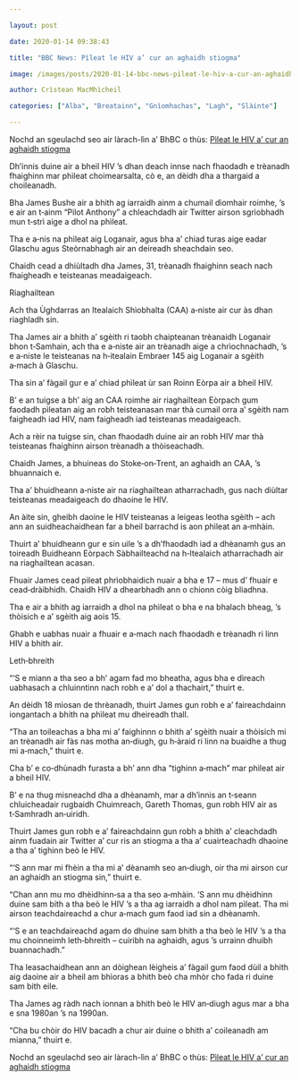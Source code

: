 ```yaml
---

layout: post

date: 2020-01-14 09:38:43

title: "BBC News: Pìleat le HIV a’ cur an aghaidh stiogma"

image: /images/posts/2020-01-14-bbc-news-pileat-le-hiv-a-cur-an-aghaidh-stiogma.webp

author: Crìstean MacMhìcheil

categories: ["Alba", "Breatainn", "Gnìomhachas", "Lagh", "Slàinte"]

---
```


Nochd an sgeulachd seo air làrach-lìn a’ BhBC o thùs: [Pìleat le HIV a’ cur an aghaidh stiogma](https://www.bbc.co.uk/naidheachdan/51089528)

Dh’innis duine air a bheil HIV ’s dhan deach innse nach fhaodadh e trèanadh fhaighinn mar phìleat choimearsalta, cò e, an dèidh dha a thargaid a choileanadh.

Bha James Bushe air a bhith ag iarraidh ainm a chumail dìomhair roimhe, ’s e air an t‑ainm “Pilot Anthony” a chleachdadh air Twitter airson sgrìobhadh mun t‑strì aige a dhol na phìleat.

Tha e a‑nis na phìleat aig Loganair, agus bha a’ chiad turas aige eadar Glaschu agus Steòrnabhagh air an deireadh sheachdain seo.

Chaidh cead a dhiùltadh dha James, 31, trèanadh fhaighinn seach nach fhaigheadh e teisteanas meadaigeach.

Riaghailtean

Ach tha Ùghdarras an Itealaich Shìobhalta (CAA) a‑niste air cur às dhan riaghladh sin.

Tha James air a bhith a’ sgèith ri taobh chaipteanan trèanaidh Loganair bhon t‑Samhain, ach tha e a‑niste air an trèanadh aige a chrìochnachadh, ’s e a‑niste le teisteanas na h‑itealain Embraer 145 aig Loganair a sgèith a‑mach à Glaschu.

Tha sin a’ fàgail gur e a’ chiad phìleat ùr san Roinn Eòrpa air a bheil HIV.

B’ e an tuigse a bh’ aig an CAA roimhe air riaghailtean Eòrpach gum faodadh pìleatan aig an robh teisteanasan mar thà cumail orra a’ sgèith nam faigheadh iad HIV, nam faigheadh iad teisteanas meadaigeach.

Ach a rèir na tuigse sin, chan fhaodadh duine air an robh HIV mar thà teisteanas fhaighinn airson trèanadh a thòiseachadh.

Chaidh James, a bhuineas do Stoke‑on‑Trent, an aghaidh an CAA, ’s bhuannaich e.

Tha a’ bhuidheann a‑niste air na riaghailtean atharrachadh, gus nach diùltar teisteanas meadaigeach do dhaoine le HIV.

An àite sin, gheibh daoine le HIV teisteanas a leigeas leotha sgèith – ach ann an suidheachaidhean far a bheil barrachd is aon phìleat an a‑mhàin.

Thuirt a’ bhuidheann gur e sin uile ’s a dh’fhaodadh iad a dhèanamh gus an toireadh Buidheann Eòrpach Sàbhailteachd na h‑Itealaich atharrachadh air na riaghailtean acasan.

Fhuair James cead pìleat phrìobhaidich nuair a bha e 17 – mus d’ fhuair e cead‑dràibhidh. Chaidh HIV a dhearbhadh ann o chionn còig bliadhna.

Tha e air a bhith ag iarraidh a dhol na phìleat o bha e na bhalach bheag, ’s thòisich e a’ sgèith aig aois 15.

Ghabh e uabhas nuair a fhuair e a‑mach nach fhaodadh e trèanadh ri linn HIV a bhith air.

Leth‑bhreith

“‘S e miann a tha seo a bh’ agam fad mo bheatha, agus bha e dìreach uabhasach a chluinntinn nach robh e a’ dol a thachairt,” thuirt e.

An dèidh 18 mìosan de thrèanadh, thuirt James gun robh e a’ faireachdainn iongantach a bhith na phìleat mu dheireadh thall.

“Tha an toileachas a bha mi a’ faighinnn o bhith a’ sgèith nuair a thòisich mi an trèanadh air fàs nas motha an‑diugh, gu h‑àraid ri linn na buaidhe a thug mi a‑mach,” thuirt e.

Cha b’ e co‑dhùnadh furasta a bh’ ann dha “tighinn a‑mach” mar phìleat air a bheil HIV.

B’ e na thug misneachd dha a dhèanamh, mar a dh’innis an t‑seann chluicheadair rugbaidh Chuimreach, Gareth Thomas, gun robh HIV air as t‑Samhradh an‑uiridh.

Thuirt James gun robh e a’ faireachdainn gun robh a bhith a’ cleachdadh ainm fuadain air Twitter a’ cur ris an stiogma a tha a’ cuairteachadh dhaoine a tha a’ tighinn beò le HIV.

“‘S ann mar mi fhèin a tha mi a’ dèanamh seo an‑diugh, oir tha mi airson cur an aghaidh an stiogma sin,” thuirt e.

“Chan ann mu mo dhèidhinn‑sa a tha seo a‑mhàin. ‘S ann mu dhèidhinn duine sam bith a tha beò le HIV ’s a tha ag iarraidh a dhol nam pìleat. Tha mi airson teachdaireachd a chur a‑mach gum faod iad sin a dhèanamh.

“‘S e an teachdaireachd agam do dhuine sam bhith a tha beò le HIV ’s a tha mu choinneimh leth‑bhreith – cuiribh na aghaidh, agus ’s urrainn dhuibh buannachadh.”

Tha leasachaidhean ann an dòighean lèigheis a’ fàgail gum faod dùil a bhith aig daoine air a bheil am bhìoras a bhith beò cha mhòr cho fada ri duine sam bith eile.

Tha James ag ràdh nach ionnan a bhith beò le HIV an‑diugh agus mar a bha e sna 1980an ’s na 1990an.

“Cha bu chòir do HIV bacadh a chur air duine o bhith a’ coileanadh am mianna,” thuirt e.

Nochd an sgeulachd seo air làrach-lìn a’ BhBC o thùs: [Pìleat le HIV a’ cur an aghaidh stiogma](https://www.bbc.co.uk/naidheachdan/51089528)
